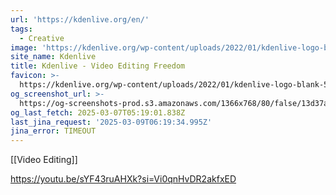 ```yaml
---
url: 'https://kdenlive.org/en/'
tags:
  - Creative
image: 'https://kdenlive.org/wp-content/uploads/2022/01/kdenlive-logo-blank-500px.png'
site_name: Kdenlive
title: Kdenlive - Video Editing Freedom
favicon: >-
  https://kdenlive.org/wp-content/uploads/2022/01/kdenlive-logo-blank-500px-300x300.png
og_screenshot_url: >-
  https://og-screenshots-prod.s3.amazonaws.com/1366x768/80/false/13d37a5bfe3056e3bd5b71541b5c8322ec12993aa40b05019ba819e58c17eebb.jpeg
og_last_fetch: 2025-03-07T05:19:01.838Z
last_jina_request: '2025-03-09T06:19:34.995Z'
jina_error: TIMEOUT
---
```

[[Video Editing]]

https://youtu.be/sYF43ruAHXk?si=Vi0qnHvDR2akfxED
